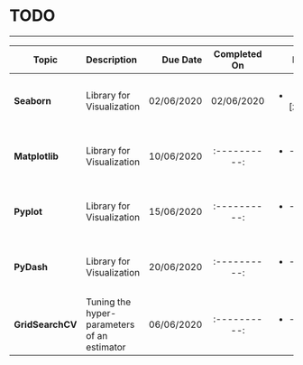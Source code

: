 # TODO
---------------

| Topic | Description | Due Date | Completed On |	M | S |
| -------------- | :--------- | ----------: | :----------: | ----------: | :----------: |
| <B>Seaborn</B> | Library for Visualization | 02/06/2020 | 02/06/2020 | <ul><li>- [x] </li></ul>  | <ul><li>- [ ] </li></ul>  |
| <B>Matplotlib</B> | Library for Visualization | 10/06/2020 | :----------: | <ul><li>- [ ] </li></ul>  | <ul><li>- [ ] </li></ul>  |
| <B>Pyplot</B> | Library for Visualization | 15/06/2020 | :----------: | <ul><li>- [ ] </li></ul>  | <ul><li>- [ ] </li></ul>  |
| <B>PyDash</B> | Library for Visualization | 20/06/2020 | :----------: | <ul><li>- [ ] </li></ul>  | <ul><li>- [ ] </li></ul>  |
| <B>GridSearchCV</B> | Tuning the hyper-parameters of an estimator | 06/06/2020 | :----------: | <ul><li>- [ ] </li></ul>  | <ul><li>- [ ] </li></ul>  |



